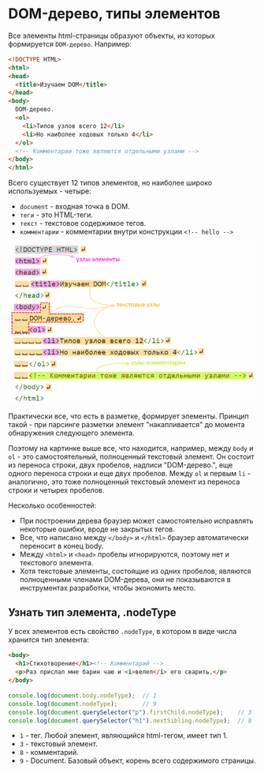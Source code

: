 # DOM-дерево, типы элементов

Все элементы html-страницы образуют объекты, из которых формируется `DOM-дерево`. Например:

```html
<!DOCTYPE HTML>
<html>
<head>
  <title>Изучаем DOM</title>
</head>
<body>
  DOM-дерево.
  <ol>
    <li>Типов узлов всего 12</li>
    <li>Но наиболее ходовых только 4</li>
  </ol>
  <!-- Комментарии тоже являются отдельными узлами -->
</body>
</html>
```

Всего существует 12 типов элементов, но наиболее широко используемых - четыре:

* `document` - входная точка в DOM.
* `теги` - это HTML-теги.
* `текст` - текстовое содержимое тегов.
* `комментарии` - комментарии внутри конструкции `<!-- hello -->`

<img src="img/dom-nodes-type.png" alt="dom-nodes-type" style="zoom:80%;" />

Практически все, что есть в разметке, формирует элементы. Принцип такой - при парсинге разметки элемент "накапливается" до момента обнаружения следующего элемента.

Поэтому на картинке выше все, что находится, например, между `body` и `ol` - это самостоятельный, полноценный текстовый элемент. Он состоит из переноса строки, двух пробелов, надписи "DOM-дерево.", еще одного переноса строки и еще двух пробелов. Между `ol` и первым `li` - аналогично, это тоже полноценный текстовый элемент из переноса строки и четырех пробелов.

Несколько особенностей:

* При построении дерева браузер может самостоятельно исправлять некоторые ошибки, вроде не закрытых тегов.
* Все, что написано между `</body>` и `</html>` браузер автоматически переносит в конец body.
* Между `<html>` и `<head>` пробелы игнорируются, поэтому нет и текстового элемента.
* Хотя текстовые элементы, состоящие из одних пробелов, являются полноценными членами DOM-дерева, они не показываются в инструментах разработки, чтобы экономить место.

## Узнать тип элемента, .nodeType

У всех элементов есть свойство `.nodeType`, в котором в виде числа хранится тип элемента:

```html
<body>
  <h1>Стихотворение</h1><!-- Комментарий -->
  <p>Раз прислал мне барин чаю и <i>велел</i> его сварить.</p>
</body>
```

```javascript
console.log(document.body.nodeType);  // 1
console.log(document.nodeType);       // 9
console.log(document.querySelector("p").firstChild.nodeType);    // 3
console.log(document.querySelector("h1").nextSibling.nodeType);  // 8
```

* `1` - тег. Любой элемент, являющийся html-тегом, имеет тип 1.
* `3` - текстовый элемент.
* `8` - комментарий.
* `9` - Document. Базовый объект, корень всего содержимого страницы.